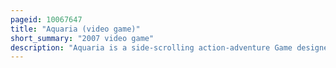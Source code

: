 ```yaml
---
pageid: 10067647
title: "Aquaria (video game)"
short_summary: "2007 video game"
description: "Aquaria is a side-scrolling action-adventure Game designed by Alec Holowka and Derek Yu who published the Game as an independent Game Company Bit Blot in 2007. The Game follows Naija, an aquatic Humanoid Woman, as she explores the underwater World of Aquaria. Along her Journey, she learns about the History of the World she inhabits as well as her own Past. The Gameplay focuses on a Combination of Swimming, Singing, and Combat, through which Naija can interact with the World. Her Songs can move Items, affect Plants and Animals, and change her physical Appearance into other Forms that have different Abilities, like firing Projectiles at hostile Creatures, or passing through Barriers inaccessible to her in her natural Form."
---
```

